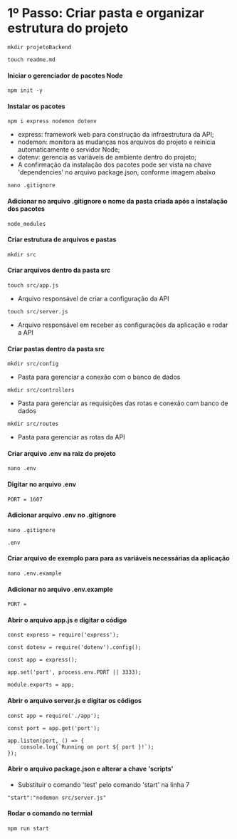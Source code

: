 # 1º Passo: Criar pasta e organizar estrutura do projeto


```
mkdir projetoBackend
```

```
touch readme.md
```

#### Iniciar o gerenciador de pacotes Node
```
npm init -y
```

#### Instalar os pacotes
```
npm i express nodemon dotenv
```
* express: framework web para construção da infraestrutura da API;
* nodemon: monitora as mudanças nos arquivos do projeto e reinicia automaticamente o servidor Node;
* dotenv: gerencia as variáveis de ambiente dentro do projeto;
* A confirmação da instalação dos pacotes pode ser vista na chave 'dependencies' no arquivo package.json, conforme imagem abaixo

```
nano .gitignore
```

#### Adicionar no arquivo .gitignore o nome da pasta criada após a instalação dos pacotes
```
node_modules
```

#### Criar estrutura de arquivos e pastas
```
mkdir src
```

#### Criar arquivos dentro da pasta src
```
touch src/app.js
```
* Arquivo responsável de criar a configuração da API
```
touch src/server.js
```
* Arquivo responsável em receber as configurações da aplicação e rodar a API

#### Criar pastas dentro da pasta src
```
mkdir src/config
```
* Pasta para gerenciar a conexão com o banco de dados
```
mkdir src/controllers
```
* Pasta para gerenciar as requisições das rotas e conexão com banco de dados
```
mkdir src/routes
```
* Pasta para gerenciar as rotas da API


#### Criar arquivo .env na raiz do projeto

```
nano .env
```

#### Digitar no arquivo .env
```
PORT = 1607
```

#### Adicionar arquivo .env no .gitignore
```
nano .gitignore
```
```
.env
```

#### Criar arquivo de exemplo para para as variáveis necessárias da aplicação
```
nano .env.example
```

#### Adicionar no arquivo .env.example
```
PORT = 
```

#### Abrir o arquivo app.js e digitar o código
```
const express = require('express');
```

```
const dotenv = require('dotenv').config();
```

```
const app = express();
```

```
app.set('port', process.env.PORT || 3333);
```

```
module.exports = app;
```

#### Abrir o arquivo server.js e digitar os códigos
```
const app = require('./app');
```

```
const port = app.get('port');
```

```
app.listen(port, () => {
    console.log(`Running on port ${ port }!`);
});
```

#### Abrir o arquivo package.json e alterar a chave 'scripts'
* Substituir o comando 'test' pelo comando 'start' na linha 7
```
"start":"nodemon src/server.js"
```

#### Rodar o comando no termial
```
npm run start
```

